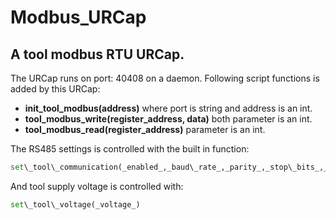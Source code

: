 # Modbus_URCap

## A tool modbus RTU URCap.
The URCap runs on port: 40408 on a daemon. Following script functions is added by this URCap:
 
*	**init_tool_modbus(address)** where port is string and address is an int.
*	**tool_modbus_write(register_address, data)** both parameter is an int.
*	**tool_modbus_read(register_address)** parameter is an int.

The RS485 settings is controlled with the built in function:
```python
set\_tool\_communication(_enabled_,_baud\_rate_,_parity_,_stop\_bits_,_rx\_idle\_chars_,_tx\_idle\_chars_)
```

And tool supply voltage is controlled with:
```python
set\_tool\_voltage(_voltage_)
```
